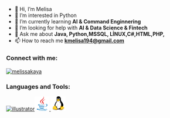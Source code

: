 - 👋 Hi, I’m Melisa
- 👀 I’m interested in Python
- 🌱 I’m currently learning **AI & Command Enginnering**
- 🤝 I’m looking for help with **AI & Data Science & Fintech**
- 💬 Ask me about **Java, Python,MSSQL, LİNUX,C#,HTML,PHP,**
- 📫 How to reach me **kmelisa194@gmail.com**
  
<h3 align="left">Connect with me:</h3>
<p align="left">
  <a href="https://www.linkedin.com/in/melissakaya" target="blank"><img align="center" src="https://raw.githubusercontent.com/rahuldkjain/github-profile-readme-generator/master/src/images/icons/Social/linked-in-alt.svg" alt="melissakaya" height="30" width="40" /></a>

 <h3 align="left">Languages and Tools:</h3> 
<p align="left"><a href="https://www.adobe.com/in/products/illustrator.html" target="_blank" rel="noreferrer"><img src="https://www.vectorlogo.zone/logos/adobe_illustrator/adobe_illustrator-icon.svg" alt="illustrator" width="40" height="40"/><a href="https://www.java.com" target="_blank" rel="noreferrer"><img src="https://raw.githubusercontent.com/devicons/devicon/master/icons/java/java-original.svg" alt="java" width="40" height="40"/> </a>  <img src="https://raw.githubusercontent.com/devicons/devicon/master/icons/linux/linux-original.svg" alt="linux" width="40" height="40"/> </a>   
</p>
<!---
kayamel/kayamel is a ✨ special ✨ repository because its `README.md` (this file) appears on your GitHub profile.
You can click the Preview link to take a look at your changes.
--->
